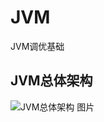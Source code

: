 # JVM
JVM调优基础
## JVM总体架构
![JVM总体架构 图片](http://note.youdao.com/noteshare?id=6fe6055079e6e4c49d44f684cad458f6&sub=338E1B1FE64A434697585467177B72ED)